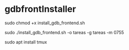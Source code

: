 # gdbfrontInstaller

sudo chmod +x install_gdb_frontend.sh

sudo ./install_gdb_frontend.sh -o tareas -g tareas -m 0755

sudo apt install tmux
